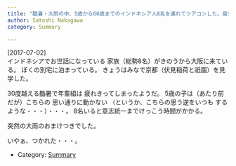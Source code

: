 ```yaml
---
title: "酷暑・大雨の中、5歳から66歳までのインドネシア人8名を連れてツアコンした。疲労困憊"
author: Satoshi Nakagawa
category: Summary

---
```


[2017-07-02]  
 インドネシアでお世話になっている
家族（総勢8名）がきのうから大阪に来ている。
ぼくの別宅に泊まっている。
きょうはみなで京都（伏見稲荷と祇園）を見学した。

 30度越える酷暑で年輩組は
疲れきってしまったようだ。
5歳の子は（あたり前だが）こちらの
思い通りに動かない
（というか、こちらの思う逆をいつも
するような・・・）・・・。
8名いると意志統一までけっこう時間がかかる。

 突然の大雨のおまけつきでした。

 いやぁ、つかれた・・・。

- Category: [Summary](categories.html#Summary)

